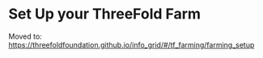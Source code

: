 # Set Up your ThreeFold Farm

Moved to: https://threefoldfoundation.github.io/info_grid/#/tf_farming/farming_setup